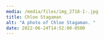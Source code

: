 ```yaml
---
media: /media/files/img_2718-1-.jpg
title: Chloe Stagaman
alt: "A photo of Chloe Stagaman. "
date: 2022-06-24T14:52:00-0500
---
```

